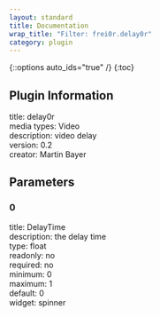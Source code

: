 ```yaml
---
layout: standard
title: Documentation
wrap_title: "Filter: frei0r.delay0r"
category: plugin
---
```

{::options auto_ids="true" /}
{:toc}

## Plugin Information

title: delay0r  
media types:
Video  
description: video delay  
version: 0.2  
creator: Martin Bayer  

## Parameters

### 0

title: DelayTime    
description:
the delay time  
type: float  
readonly: no  
required: no  
minimum: 0  
maximum: 1  
default: 0  
widget: spinner  

